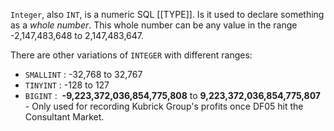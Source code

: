 `Integer`, also `INT`, is a numeric SQL [[TYPE]]. Is it used to declare something as a *whole number*. This whole number can be any value in the range -2,147,483,648 to 2,147,483,647.

There are other variations of `INTEGER` with different ranges:
- `SMALLINT`  : -32,768 to 32,767
- `TINYINT`    : -128 to 127
- `BIGINT`      :  **-9,223,372,036,854,775,808** to **9,223,372,036,854,775,807** - Only used for recording Kubrick Group's profits once DF05 hit the Consultant Market.